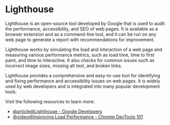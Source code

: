 # Lighthouse

Lighthouse is an open-source tool developed by Google that is used to audit the performance, accessibility, and SEO of web pages. It is available as a browser extension and as a command-line tool, and it can be run on any web page to generate a report with recommendations for improvement.

Lighthouse works by simulating the load and interaction of a web page and measuring various performance metrics, such as load time, time to first paint, and time to interactive. It also checks for common issues such as incorrect image sizes, missing alt text, and broken links.

Lighthouse provides a comprehensive and easy-to-use tool for identifying and fixing performance and accessibility issues on web pages. It is widely used by web developers and is integrated into many popular development tools.

Visit the following resources to learn more:

- [@article@Lighthouse - Google Developers](https://developers.google.com/web/tools/lighthouse)
- [@video@Improving Load Performance - Chrome DevTools 101](https://www.youtube.com/watch?v=5fLW5Q5ODiE)
